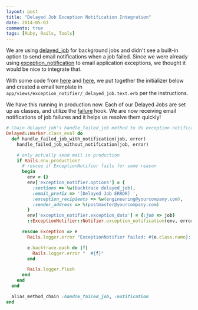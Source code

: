 ```yaml
---
layout: post
title: "Delayed Job Exception Notification Integration"
date: 2014-05-03
comments: true
tags: [Ruby, Rails, Tools]
---
```

We are using [delayed_job](https://github.com/collectiveidea/delayed_job) for background jobs and didn't see a built-in option to send email notifications when a job failed. Since we were already using [exception_notification](https://github.com/smartinez87/exception_notification) to email application exceptions, we thought it would be nice to integrate that.

With some code from [here](http://stackoverflow.com/a/6170366/126688) and [here](http://kreusch.com.br/blog/2012/01/13/notifying-delayed-job-failures-by-default/), we put together the initializer below and created a email template in `app/views/exception_notifier/_delayed_job.text.erb` per the instructions.

We have this running in production now. Each of our Delayed Jobs are set up as classes, and utilize the [failure](https://github.com/collectiveidea/delayed_job#hooks) hook. We are now receiving email notifications of job failures and it helps us resolve them quickly!

```ruby
# Chain delayed job's handle_failed_job method to do exception notification
Delayed::Worker.class_eval do
  def handle_failed_job_with_notification(job, error)
    handle_failed_job_without_notification(job, error)

    # only actually send mail in production
    if Rails.env.production?
      # rescue if ExceptionNotifier fails for some reason
      begin
        env = {}
        env['exception_notifier.options'] = {
          :sections => %w(backtrace delayed_job),
          :email_prefix => '[Delayed Job ERROR] ',
          :exception_recipients => %w(engineering@yourcompany.com),
          :sender_address => %(postmaster@yourcompany.com)
        }
        env['exception_notifier.exception_data'] = {:job => job}
        ::ExceptionNotifier::Notifier.exception_notification(env, error).deliver

      rescue Exception => e
        Rails.logger.error "ExceptionNotifier failed: #{e.class.name}: #{e.message}"

        e.backtrace.each do |f|
          Rails.logger.error "  #{f}"
        end

        Rails.logger.flush
      end
    end
  end

  alias_method_chain :handle_failed_job, :notification
end
```
